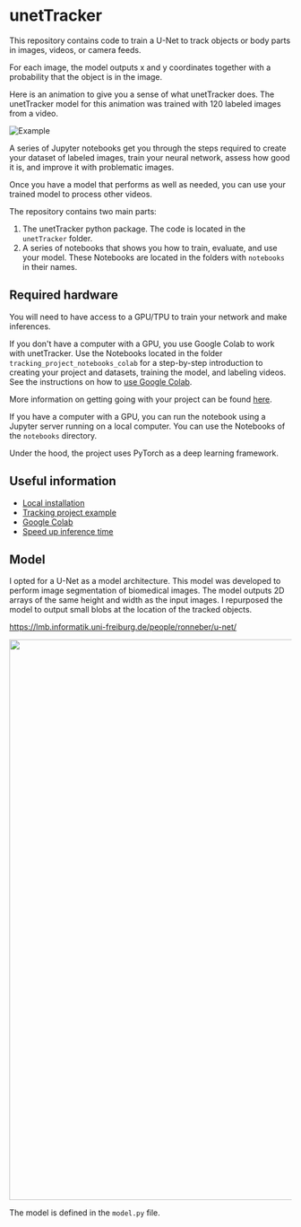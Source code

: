 # unetTracker

This repository contains code to train a U-Net to track objects or body parts in images, videos, or camera feeds. 

For each image, the model outputs x and y coordinates together with a probability that the object is in the image.

Here is an animation to give you a sense of what unetTracker does. The unetTracker model for this animation was trained with 120 labeled images from a video.

![Example](documentation/images/tracking_animation.gif)

A series of Jupyter notebooks get you through the steps required to create your dataset of labeled images, train your neural network, assess how good it is, and improve it with problematic images.  

Once you have a model that performs as well as needed, you can use your trained model to process other videos.

The repository contains two main parts: 
1. The unetTracker python package. The code is located in the `unetTracker` folder.
2. A series of notebooks that shows you how to train, evaluate, and use your model. These Notebooks are located in the folders with `notebooks` in their names.

## Required hardware
  
You will need to have access to a GPU/TPU to train your network and make inferences. 

If you don't have a computer with a GPU, you use Google Colab to work with unetTracker. Use the Notebooks located in the folder `tracking_project_notebooks_colab` for a step-by-step introduction to creating your project and datasets, training the model, and labeling videos. See the instructions on how to [use Google Colab](documentation/colab.md).
  
More information on getting going with your project can be found [here](https://github.com/kevin-allen/unetTracker/blob/main/documentation/tracking_project_example.md).

If you have a computer with a GPU, you can run the notebook using a Jupyter server running on a local computer. You can use the Notebooks of the `notebooks` directory.

Under the hood, the project uses PyTorch as a deep learning framework.

## Useful information

* [Local installation](documentation/install.md)
* [Tracking project example](documentation/tracking_project_example.md)
* [Google Colab](documentation/colab.md)
* [Speed up inference time](documentation/speed_up.md)


## Model

I opted for a U-Net as a model architecture. This model was developed to perform image segmentation of biomedical images. The model outputs 2D arrays of the same height and width as the input images. I repurposed the model to output small blobs at the location of the tracked objects. 

https://lmb.informatik.uni-freiburg.de/people/ronneber/u-net/

<img src="documentation/images/u-net-architecture.png" width="1000"/>

The model is defined in the `model.py` file.

